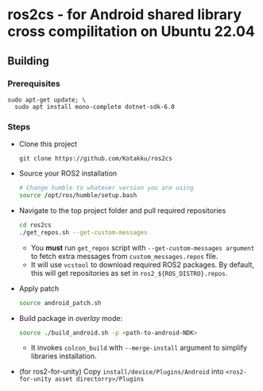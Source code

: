# ros2cs - for Android shared library cross compilitation on Ubuntu 22.04

## Building

### Prerequisites

```
sudo apt-get update; \
  sudo apt install mono-complete dotnet-sdk-6.0
```


### Steps

- Clone this project
  ```
  git clone https://github.com/Kotakku/ros2cs
  ```
- Source your ROS2 installation
  ```bash
  # Change humble to whatever version you are using
  source /opt/ros/humble/setup.bash
  ```
- Navigate to the top project folder and pull required repositories
  ```bash
  cd ros2cs
  ./get_repos.sh --get-custom-messages 
  ```
  - You **must** run `get_repos` script with `--get-custom-messages argument` to fetch extra messages from `custom_messages.repos` file.
  - It will use `vcstool` to download required ROS2 packages. By default, this will get repositories as set in `ros2_${ROS_DISTRO}.repos`.
- Apply patch
  ```sh
  source android_patch.sh
  ```
- Build package in _overlay_ mode:
  ```bash
  source ./build_android.sh -p <path-to-android-NDK>
  ```

  - It invokes `colcon_build` with `--merge-install` argument to simplify libraries installation.

- (for ros2-for-unity) Copy `install/device/Plugins/Android` into `<ros2-for-unity asset directorry>/Plugins`